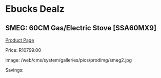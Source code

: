 
# Ebucks Dealz
## SMEG: 60CM Gas/Electric Stove [SSA60MX9]
[Product Page](https://www.ebucks.com/web/shop/productSelected.do?prodId=718362151&catId=704989856)

Price: R10799.00

Image: /web/cms/system/galleries/pics/prodimg/smeg2.jpg

Savings: 


	
